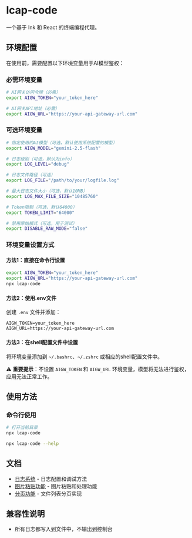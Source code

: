 # lcap-code

一个基于 Ink 和 React 的终端编程代理。

## 环境配置

在使用前，需要配置以下环境变量用于AI模型鉴权：

### 必需环境变量

```bash
# AI网关访问令牌（必需）
export AIGW_TOKEN="your_token_here"

# AI网关API地址（必需）
export AIGW_URL="https://your-api-gateway-url.com"
```

### 可选环境变量

```bash
# 指定使用的AI模型（可选，默认使用系统配置的模型）
export AIGW_MODEL="gemini-2.5-flash"

# 日志级别（可选，默认为info）
export LOG_LEVEL="debug"

# 日志文件路径（可选）
export LOG_FILE="/path/to/your/logfile.log"

# 最大日志文件大小（可选，默认10MB）
export LOG_MAX_FILE_SIZE="10485760"

# Token限制（可选，默认64000）
export TOKEN_LIMIT="64000"

# 禁用原始模式（可选，用于测试）
export DISABLE_RAW_MODE="false"
```

### 环境变量设置方式

#### 方法1：直接在命令行设置
```bash
export AIGW_TOKEN="your_token_here"
export AIGW_URL="https://your-api-gateway-url.com"
npx lcap-code
```

#### 方法2：使用.env文件
创建 `.env` 文件并添加：
```
AIGW_TOKEN=your_token_here
AIGW_URL=https://your-api-gateway-url.com
```

#### 方法3：在shell配置文件中设置
将环境变量添加到 `~/.bashrc`、`~/.zshrc` 或相应的shell配置文件中。

⚠️ **重要提示**：不设置 `AIGW_TOKEN` 和 `AIGW_URL` 环境变量，模型将无法进行鉴权，应用无法正常工作。

## 使用方法

### 命令行使用

```bash
# 打开当前目录
npx lcap-code

npx lcap-code --help
```

## 文档

- [日志系统](docs/logging.md) - 日志配置和调试方法
- [图片粘贴功能](docs/image-paste.md) - 图片粘贴和处理功能
- [分页功能](docs/PAGINATION.md) - 文件列表分页实现

## 兼容性说明

- 所有日志都写入到文件中，不输出到控制台
